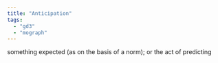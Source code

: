 ```yaml
---
title: "Anticipation"
tags:
  - "gd3"
  - "mograph"
---
```


something expected (as on the basis of a norm); or the act of predicting


